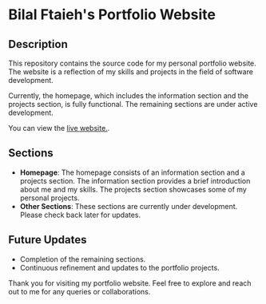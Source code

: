 # Bilal Ftaieh's Portfolio Website

## Description
This repository contains the source code for my personal portfolio website. The website is a reflection of my skills and projects in the field of software development.

Currently, the homepage, which includes the information section and the projects section, is fully functional. The remaining sections are under active development.

You can view the [live website.](https://portfolio-bilalftaieh.vercel.app).

## Sections
- **Homepage**: The homepage consists of an information section and a projects section. The information section provides a brief introduction about me and my skills. The projects section showcases some of my personal projects.
- **Other Sections**: These sections are currently under development. Please check back later for updates.

## Future Updates
- Completion of the remaining sections.
- Continuous refinement and updates to the portfolio projects.

Thank you for visiting my portfolio website. Feel free to explore and reach out to me for any queries or collaborations.

